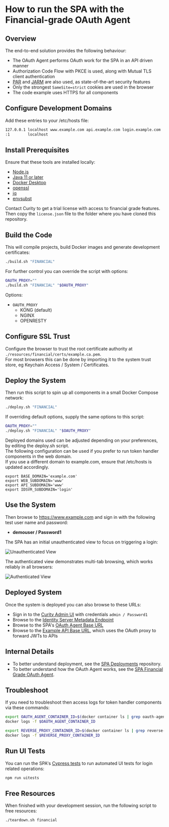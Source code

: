# How to run the SPA with the Financial-grade OAuth Agent

## Overview

The end-to-end solution provides the following behaviour:

- The OAuth Agent performs OAuth work for the SPA in an API driven manner
- Authorization Code Flow with PKCE is used, along with Mutual TLS client authentication
- [PAR](https://tools.ietf.org/id/draft-lodderstedt-oauth-par-00.html) and [JARM](https://openid.net/specs/openid-financial-api-jarm.html) are also used, as state-of-the-art security features
- Only the strongest `SameSite=strict` cookies are used in the browser
- The code example uses HTTPS for all components

## Configure Development Domains

Add these entries to your /etc/hosts file:

```bash
127.0.0.1 localhost www.example.com api.example.com login.example.com
:1        localhost
```

## Install Prerequisites

Ensure that these tools are installed locally:

- [Node.js](https://nodejs.org/en/download/)
- [Java 11 or later](https://openjdk.java.net/projects/jdk/11/)
- [Docker Desktop](https://www.docker.com/products/docker-desktop)
- [openssl](https://www.openssl.org/source/)
- [jq](https://stedolan.github.io/jq/download/)
- [envsubst](https://www.gnu.org/software/gettext/)

Contact Curity to get a trial license with access to financial grade features.\
Then copy the `license.json` file to the folder where you have cloned this repository.

## Build the Code

This will compile projects, build Docker images and generate development certificates:

```bash
./build.sh "FINANCIAL"
```

For further control you can override the script with options:


```bash
OAUTH_PROXY=""
./build.sh "FINANCIAL" "$OAUTH_PROXY" 
```

Options:

- `OAUTH_PROXY`
  - KONG (default)
  - NGINX
  - OPENRESTY

## Configure SSL Trust

Configure the browser to trust the root certificate authority at `./resources/financial/certs/example.ca.pem`.\
For most browsers this can be done by importing it to the system trust store, eg Keychain Access / System / Certificates.

## Deploy the System

Then run this script to spin up all components in a small Docker Compose network:

```bash
./deploy.sh "FINANCIAL" 
```

If overriding default options, supply the same options to this script:

```bash
OAUTH_PROXY=""
./deploy.sh "FINANCIAL" "$OAUTH_PROXY" 
```

Deployed domains used can be adjusted depending on your preferences, by editing the deploy.sh script.\
The following configuration can be used if you prefer to run token handler components in the web domain.\
If you use a different domain to example.com, ensure that /etc/hosts is updated accordingly.

```text
export BASE_DOMAIN='example.com'
export WEB_SUBDOMAIN='www'
export API_SUBDOMAIN='www'
export IDSVR_SUBDOMAIN='login'
```

## Use the System

Then browse to https://www.example.com and sign in with the following test user name and password:

- **demouser / Password1**

The SPA has an initial unauthenticated view to focus on triggering a login:

![Unauthenticated View](/doc/ui-unauthenticated-financial.png)

The authenticated view demonstrates multi-tab browsing, which works reliably in all browsers:

![Authenticated View](/doc/ui-authenticated-financial.png)

## Deployed System

Once the system is deployed you can also browse to these URLs:

- Sign in to the [Curity Admin UI](https://localhost:6749/admin) with credentials `admin / Password1`
- Browse to the [Identity Server Metadata Endpoint](https://login.example.com:8443/oauth/v2/oauth-anonymous/.well-known/openid-configuration)
- Browse to the SPA's [OAuth Agent Base URL](https://api.example.com/oauth-agent)
- Browse to the [Example API Base URL](https://api.example.com/api), which uses the OAuth proxy to forward JWTs to APIs

## Internal Details

- To better understand deployment, see the [SPA Deployments](https://github.com/curityio/spa-deployments) repository.
- To better understand how the OAuth Agent works, see the [SPA Financial Grade OAuth Agent](https://github.com/curityio/oauth-agent-kotlin-spring-fapi).

## Troubleshoot

If you need to troubleshoot then access logs for token handler components via these commands:

```bash
export OAUTH_AGENT_CONTAINER_ID=$(docker container ls | grep oauth-agent | awk '{print $1}')
docker logs -f $OAUTH_AGENT_CONTAINER_ID
```

```bash
export REVERSE_PROXY_CONTAINER_ID=$(docker container ls | grep reverse-proxy | awk '{print $1}')
docker logs -f $REVERSE_PROXY_CONTAINER_ID
```

## Run UI Tests

You can run the SPA's [Cypress tests](Cypress.md) to run automated UI tests for login related operations:

```bash
npm run uitests
```

## Free Resources

When finished with your development session, run the following script to free resources:

```bash
./teardown.sh financial
```
